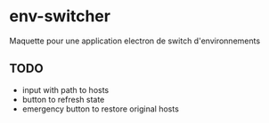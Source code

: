 # env-switcher
Maquette pour une application electron de switch d'environnements

## TODO

- input with path to hosts
- button to refresh state
- emergency button to restore original hosts
